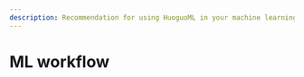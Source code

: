 ```yaml
---
description: Recommendation for using HuoguoML in your machine learning workflow
---
```


# ML workflow

